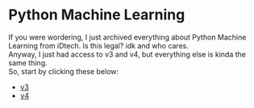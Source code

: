 <h1>Python Machine Learning</h1>
If you were wordering, I just archived everything about Python Machine Learning from iDtech. Is this legal? idk and who cares.
<br>
Anyway, I just had access to v3 and v4, but everything else is kinda the same thing.
<br>
So, start by clicking these below:
<ul>
  <li><a href="/v3/Main.md">v3</a></li>
  <li><a href="/v4/Main.md">v4</a></li>
</ul>
